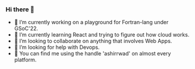 ### Hi there 👋

<!--
**ashirrwad/ashirrwad** is a ✨ _special_ ✨ repository because its `README.md` (this file) appears on your GitHub profile.-->



- 🔭 I’m currently working on a playground for Fortran-lang under GSoC'22.
- 🌱 I’m currently learning React and trying to figure out how cloud works. 
- 👯 I’m looking to collaborate on anything that involves Web Apps.
- 🤔 I’m looking for help with Devops.
- 💬 You can find me using the handle 'ashirrwad' on almost every platform.
